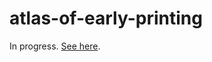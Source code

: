 # atlas-of-early-printing
In progress. [See here](https://jebowe3.github.io/atlas-of-early-printing).
